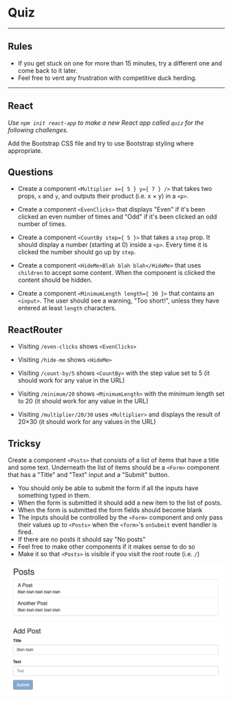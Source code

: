 # Quiz

---

## Rules

- If you get stuck on one for more than 15 minutes, try a different one and come back to it later.
- Feel free to vent any frustration with competitive duck herding.

---

## React

*Use `npm init react-app` to make a new React app called `quiz` for the following challenges.*

Add the Bootstrap CSS file and try to use Bootstrap styling where appropriate.

## Questions

- Create a component `<Multiplier x={ 5 } y={ 7 } />` that takes two props, `x` and `y`, and outputs their product (i.e. x × y) in a `<p>`.

- Create a component `<EvenClicks>` that displays "Even" if it's been clicked an even number of times and "Odd" if it's been clicked an odd number of times.

- Create a component `<CountBy step={ 5 }>` that takes a `step` prop. It should display a number (starting at 0) inside a `<p>`. Every time it is clicked the number should go up by `step`.

- Create a component `<HideMe>Blah blah blah</HideMe>` that uses `children` to accept some content. When the component is clicked the content should be hidden.

- Create a component `<MinimumLength length={ 30 }>` that contains an `<input>`. The user should see a warning, "Too short!", unless they have entered at least `length` characters.


## ReactRouter

- Visiting `/even-clicks` shows `<EvenClicks>`

- Visiting `/hide-me` shows `<HideMe>`

- Visiting `/count-by/5` shows `<CountBy>` with the step value set to 5 (it should work for any value in the URL)

- Visiting `/minimum/20` shows `<MinimumLength>` with the minimum length set to 20 (it should work for any value in the URL)

- Visiting `/multiplier/20/30` uses `<Multiplier>` and displays the result of 20×30 (it should work for any values in the URL)


## Tricksy

Create a component `<Posts>` that consists of a list of items that have a title and some text. Underneath the list of items should be a `<Form>` component that has a "Title" and "Text" input and a "Submit" button.

- You should only be able to submit the form if all the inputs have something typed in them.
- When the form is submitted it should add a new item to the list of posts.
- When the form is submitted the form fields should become blank
- The inputs should be controlled by the `<Form>` component and only pass their values up to `<Posts>` when the `<form>`'s `onSubmit` event handler is fired.
- If there are no posts it should say "No posts"
- Feel free to make other components if it makes sense to do so
- Make it so that `<Posts>` is visible if you visit the root route (i.e. `/`)

![Tricksy](tricksy.png)
